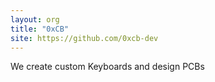 ```yaml
---
layout: org
title: "0xCB"
site: https://github.com/0xcb-dev
---
```


We create custom Keyboards and design PCBs
